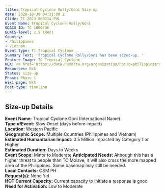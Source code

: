 ```yaml
---
title: Tropical Cyclone Rolly/Goni Size-up
date: 2020-10-30 04:31:00 Z
Glide: TC-2020-000214-PHL
Event Name: Tropical Cyclone Rolly/Goni
GDACS ID: TC 1000736
GDACS-level: 2.5 (Red)
Country:
- Philippines
- Vietnam
Event type: TC Tropical Cyclone
Summary Text: 'Tropical Cyclone Rolly/Goni has been sized-up. '
Feature Image: TC Tropical Cyclone
HDX: <a href="https://data.humdata.org/organization/hot?q=philippines">Philippines</a>
Resources: N/A
Status: size-up
Phase: Phase 1
Wiki-page: N/A
Post-type: timeline
---
```


<h2>Size-up Details</h2>

<strong>Event Name:</strong> Tropical Cyclone Goni (International Name)<br>
<strong>Type ofEvent:</strong> Slow Onset (days before impact)<br>
<strong>Location:</strong> Western Pacific<br>
<strong>Geographic Scope:</strong>  Multiple Countries (Philippines and Vietnam)<br>
<strong>Estimated Humanitarian Impact:</strong> 3.5 Million impacted by Category 1 or Higher<br>
<strong>Estimated Duration:</strong> Days to Weeks<br>
<strong>Event Scope:</strong> Minor to Moderate<be>
<strong>Anticipated Needs:</strong> Although this has a higher threat to people than TC Molave, it will also cross the more mapped area of the Philippines. Some basemap may still be needed.<br>
<strong>Local Contacts:</strong> OSM PH<br>
<strong>Request(s):</strong> None Yet<br>
<strong>HOT Current Capacity:</strong> Current capacity to initiate a response is good<br>
<strong>Need for Activation:</strong> Low to Moderate<br>
